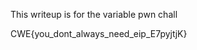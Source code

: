 This writeup is for the variable pwn chall

CWE{you_dont_always_need_eip_E7pyjtjK}
<!--stackedit_data:
eyJoaXN0b3J5IjpbLTE4NjQyMjk4MTBdfQ==
-->